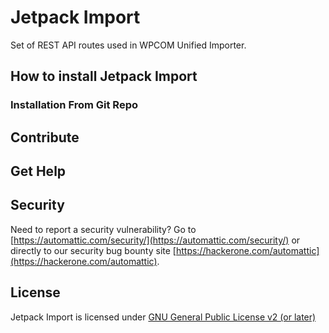 # Jetpack Import

Set of REST API routes used in WPCOM Unified Importer.

## How to install Jetpack Import

### Installation From Git Repo

## Contribute

## Get Help

## Security

Need to report a security vulnerability? Go to [https://automattic.com/security/](https://automattic.com/security/) or directly to our security bug bounty site [https://hackerone.com/automattic](https://hackerone.com/automattic).

## License

Jetpack Import is licensed under [GNU General Public License v2 (or later)](./LICENSE.txt)

